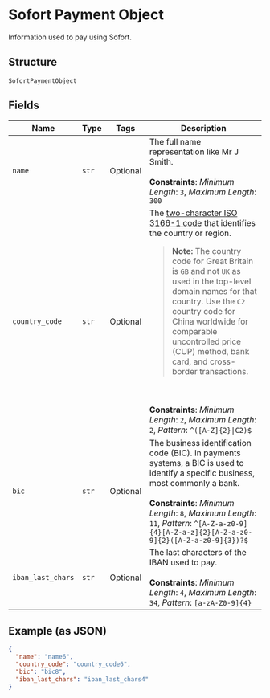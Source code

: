 
# Sofort Payment Object

Information used to pay using Sofort.

## Structure

`SofortPaymentObject`

## Fields

| Name | Type | Tags | Description |
|  --- | --- | --- | --- |
| `name` | `str` | Optional | The full name representation like Mr J Smith.<br><br>**Constraints**: *Minimum Length*: `3`, *Maximum Length*: `300` |
| `country_code` | `str` | Optional | The [two-character ISO 3166-1 code](/api/rest/reference/country-codes/) that identifies the country or region.<blockquote><strong>Note:</strong> The country code for Great Britain is <code>GB</code> and not <code>UK</code> as used in the top-level domain names for that country. Use the `C2` country code for China worldwide for comparable uncontrolled price (CUP) method, bank card, and cross-border transactions.</blockquote><br><br>**Constraints**: *Minimum Length*: `2`, *Maximum Length*: `2`, *Pattern*: `^([A-Z]{2}\|C2)$` |
| `bic` | `str` | Optional | The business identification code (BIC). In payments systems, a BIC is used to identify a specific business, most commonly a bank.<br><br>**Constraints**: *Minimum Length*: `8`, *Maximum Length*: `11`, *Pattern*: `^[A-Z-a-z0-9]{4}[A-Z-a-z]{2}[A-Z-a-z0-9]{2}([A-Z-a-z0-9]{3})?$` |
| `iban_last_chars` | `str` | Optional | The last characters of the IBAN used to pay.<br><br>**Constraints**: *Minimum Length*: `4`, *Maximum Length*: `34`, *Pattern*: `[a-zA-Z0-9]{4}` |

## Example (as JSON)

```json
{
  "name": "name6",
  "country_code": "country_code6",
  "bic": "bic8",
  "iban_last_chars": "iban_last_chars4"
}
```

